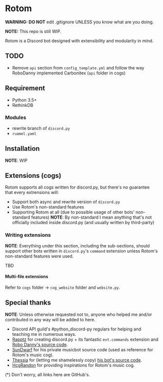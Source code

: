 # Rotom

**WARNING:** **DO NOT** edit .gitignore UNLESS you know what are you doing.

**NOTE:** This repo is still WIP.

Rotom is a Discord bot designed with extensibility and modularity in mind.

## TODO

- Remove `api` section from `config_template.yml` and follow the way RoboDanny implemented Carbonitex (`api` folder in cogs)

## Requirement

- Python 3.5+
- RethinkDB

### Modules

- rewrite branch of `discord.py`
- `ruamel.yaml`

## Installation

**NOTE**: WIP

## Extensions (cogs)
Rotom supports all cogs written for discord.py, but there's no guarantee that every extrensions will:
- Support both async and rewrite version of `discord.py`
- Use Rotom's non-standard features
- Supporting Rotom at all (due to possible usage of other bots' non-standard features)
**NOTE**: By non-standard I mean anything that's not officially included inside discord.py (and usually written by third-party)

### Writing extensions
**NOTE**: Everything under this section, including the sub-sections, should support other bots written in `discord.py`'s `command` extension unless Rotom's non-standard features were used.

TBD
#### Multi-file extensions
Refer to `cogs` folder -> `cog_website` folder and `website.py`.

## Special thanks

**NOTE**: Unless otherwise requested not to, anyone who helped me and/or contributed in any way will be added to here.

- Discord API guild's #python_discord-py regulars for helping and teaching me in numerous ways.
- [Rapptz](https://github.com/Rapptz) for creating discord.py + its fantastic `ext.commands` extension and [Robo Danny's source code](https://github.com/Rapptz/RoboDanny).
- [SunDwarf](https://github.com/SunDwarf) for his private musicbot source code (used as reference for Rotom's music cog).
- [Thessia](https://github.com/Thessia) for (letting me shamelessly copy) [his bot's source code](https://github.com/Thessia/Liara).
- [HcgRandon](https://github.com/hcgrandon) for providing inspirations for Rotom's music cog.

(*) Don't worry, all links here are GitHub's.
